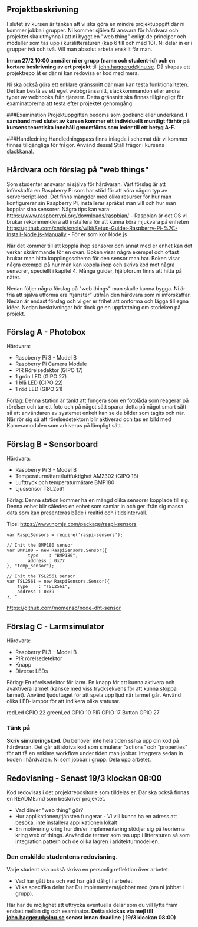 ## Projektbeskrivning

I slutet av kursen är tanken att vi ska göra en mindre projektuppgift där ni kommer jobba i grupper. Ni kommer själva få ansvara för hårdvara och projektet ska utmynna i att ni byggt en "web thing" enligt de principer och modeller som tas upp i kurslitteraturen (kap 6 till och med 10). Ni delar in er i grupper två och två. Vill man absolut arbeta enskilt får man.

**Innan 27/2 10:00 anmäler ni er grupp (namn och student-id) och en kortare beskrivning av ert projekt** till john.haggerud@lnu.se. Då skapas ett projektrepo åt er där ni kan redovisa er kod med mera.

Ni ska också göra ett enklare gränssnitt där man kan testa funktionaliteten. Det kan bestå av ett eget webbgränssnitt, slackkommandon eller andra typer av webhooks från tjänster. Detta gränsnitt ska finnas tillgängligt för examinatorerna att testa efter projektet genomgång.

###Examination
Projektuppgiften bedöms som godkänd eller underkänd.
**I samband med slutet av kursen kommer ett individuellt muntligt förhör på kursens teoretiska innehåll genomföras som leder till ett betyg A-F.**

###Handledning
Handledningspass finns inlagda i schemat där vi kommer finnas tillgängliga för frågor. Använd dessa! Ställ frågor i kursens slackkanal. 



## Hårdvara och förslag på "web things"
Som studenter ansvarar ni själva för hårdvaran. Vårt förslag är att införskaffa en Raspberry Pi som har stöd för att köra någon typ av serverscript-kod. Det finns mängder med olika resurser för hur man konfigurerar sin Raspberry Pi, installerar språket man vill och hur man kopplar sina sensorer. Några tips kan vara:
https://www.raspberrypi.org/downloads/raspbian/ - Raspbian är det OS vi brukar rekommendera att installera för att kunna köra mjukvara på enheten
https://github.com/cncjs/cncjs/wiki/Setup-Guide:-Raspberry-Pi-%7C-Install-Node.js-Manually - För er som kör Node.js

När det kommer till att koppla ihop sensorer och annat med er enhet kan det verkar skrämmande för en ovan. Boken visar några exempel och oftast brukar man hitta kopplingsschema för den sensor man har. Boken visar några exempel på hur man kan koppla ihop och skriva kod mot några sensorer, speciellt i kapitel 4. Många guider, hjälpforum finns att hitta på nätet.

Nedan följer några förslag på "web things" man skulle kunna bygga. Ni är fria att själva utforma era “tjänster” utifrån den hårdvara som ni införskaffar. Nedan är endast förslag och vi ger er frihet att omforma och lägga till egna idéer. Nedan beskrivningar bör dock ge en uppfattning om storleken på projekt. 

## Förslag A - Photobox
Hårdvara:
- Raspberry Pi 3 - Model B
- Raspberry Pi Camera Module 
- PIR Rörelsedektor (GIPO 17)
- 1 grön LED (GIPO 27)
- 1 blå LED (GIPO 22)
- 1 röd LED (GIPO 21)

Förlag: Denna station är tänkt att fungera som en fotolåda som reagerar på rörelser och tar ett foto och på något sätt sparar detta på något smart sätt så att användaren av systemet enkelt kan se de bilder som tagits och när. När rör sig så att rörelsedetektorn blir aktiverad och tas en bild med Kameramodulen som arkiveras på lämpligt sätt.

## Förslag B - Sensorboard
Hårdvara:
- Raspberry Pi 3 - Model B
- Temperaturmätare/luftfuktighet AM2302 (GIPO 18)
- Lufttryck och temperaturmätare BMP180
- Ljussensor TSL2561

Förlag: Denna station kommer ha en mängd olika sensorer kopplade till sig. Denna enhet blir således en enhet som samlar in och ger ifrån sig massa data som kan presenteras både i realtid och i tidsintervall.

Tips: https://www.npmjs.com/package/raspi-sensors
```
var RaspiSensors = require('raspi-sensors');

// Init the BMP180 sensor
var BMP180 = new RaspiSensors.Sensor({
        type    : "BMP180",
        address : 0x77
}, "temp_sensor");

// Init the TSL2561 sensor
var TSL2561 = new RaspiSensors.Sensor({
    type    : "TSL2561",
    address : 0x39
}, "
```

https://github.com/momenso/node-dht-sensor

## Förslag C - Larmsimulator
Hårdvara:
- Raspberry Pi 3 - Model B
- PIR rörelsedetektor
- Knapp
- Diverse LEDs

Förlag: En rörelsedektor för larm. En knapp för att kunna aktivera och avaktivera larmet (kanske med viss trycksekvens för att kunna stoppa larmet). Använd ljuduttaget för att spela upp ljud när larmet går. Använd olika LED-lampor för att indikera olika statusar.

redLed GPIO 22
greenLed GPIO 10
PIR GPIO 17
Button GPIO 27


### Tänk på
**Skriv simuleringskod.** Du behöver inte hela tiden ssh:a upp din kod på hårdvaran. Det går att skriva kod som simulerar “actions” och “properties” för att få en enklare workflow under tiden man jobbar. Integrera sedan in koden i hårdvaran. Ni som jobbar i grupp. Dela upp arbetet. 

## Redovisning - Senast 19/3 klockan 08:00

Kod redovisas i det projektrepositorie som tilldelas er. Där ska också finnas en README.md som beskriver projektet.
* Vad din/er "web thing" gör? 
* Hur applikationen/tjänsten fungerar - Vi vill kunna ha en adress att besöka, inte installera applikationen lokalt
* En motivering kring hur din/er implementering stödjer sig på teorierna kring web of things. Använd de termer som tas upp i litteraturen så som integration pattern och de olika lagren i arkitekturmodellen.

### Den enskilde studentens redovisning.
Varje student ska också skriva en personlig reflektion över arbetet. 

* Vad har gått bra och vad har gått dåligt i arbetet. 
* Vilka specifika delar har Du implementerat/jobbat med (om ni jobbat i grupp).

Här har du möjlighet att uttrycka eventuella delar som du vill lyfta fram endast mellan dig och examinator. 
**Detta skickas via mejl till john.haggerud@lnu.se senast innan deadline ( 19/3 klockan 08:00)**
